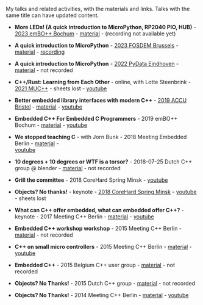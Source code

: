 My talks and related activities, with the materials and links.
Talks with the same title can have updated content.

* **More LEDs! (A quick introduction to MicroPython, RP2040 PIO, HUB)** -
  [2023 emBO++ Bochum](https://embo.io/) -
  [material](./2023-03-23-embo-bochum-more-leds) -
  (recording not available yet)

* **A quick introduction to MicroPython** -
  [2023 FOSDEM Brussels](https://fosdem.org/2023/schedule/event/python_micropython_intro/) -
  [material](./2023-02-05-fosdem--a-quick-introduction-to-micropython) -
  [recording](https://fosdem.org/2023/schedule/event/python_micropython_intro/)

* **A quick introduction to MicroPython** -
  [2022 PyData Eindhoven](https://www.meetup.com/pydata-eindhoven/events/288643458) -
  [material](./2022-11-25-pydata-eindhoven--a-quick-introduction-to-micropython) -
  not recorded
  
* **C++/Rust: Learning from Each Other** -
  online, with Lotte Steenbrink -
  [2021 MUC++](https://www.meetup.com/mucplusplus/events/281231257/) -
  sheets lost -
  [youtube](https://www.youtube.com/watch?v=0SHkxoCWfXU)
  
* **Better embedded library interfaces with modern C++** -
  [2019 ACCU Bristol](https://accu.org/video/spring-2019-day-2/ooijen/) -
  [material](./2019-accu--embedded-interfacing-with-cpp) - 
  [youtube](https://www.youtube.com/watch?v=ArRuPzN7JXs) 
   
* **Embedded C++ For Embedded C Programmers** -
  2019 emBO++ Bochum -
  [material](./2019-embo-bochum--embedded-cpp-for-embedded-c-programmers) -
  [youtube](https://youtube.com/watch?v=jbeyQe6RVo8)
  
* **We stopped teaching C** -
  with Jorn Bunk -
  2018 Meeting Embedded Berlin -
  [material](./2018-meeting-embedded-berlin--we-stopped-teaching-c) -  
  [youtube](https://www.youtube.com/watch?v=VZUTJ2UNXxI)
   
* **10 degrees + 10 degrees or WTF is a torsor?** -
   2018-07-25 Dutch C++ group @ blender -
   [material](./2019-07-25-dutch-cpp-group--10-degrees-plus-10-degrees) -
   not recorded
   
* **Grill the committee** -
  2018 CoreHard Spring Minsk -
  [youtube](https://www.youtube.com/watch?v=OY_mS2e4XTk)
   
* **Objects? No thanks!** -
  keynote -
  [2018 CoreHard Spring Minsk](https://corehard.io/reports/2018-spring/oijen/190) -
  [youtube](https://www.youtube.com/watch?v=GcfqHT4RtWc) -
  sheets lost
   
* **What can C++ offer embedded, what can embedded offer C++?** -
  keynote -
  2017 Meeting C++ Berlin -
  [material](./2017-meeting-cpp-berlin--embedded-and-cpp) -
  [youtube](https://www.youtube.com/watch?v=mNPfsUZb3vs)
   
* **Embedded C++ workshop workshop** -
  2015 Meeting C++ Berlin -
  [material](./2015-meeting-cpp-berlin--embedded-cpp-workshop) -
  not recorded
  
* **C++ on small micro controllers** -
  2015 Meeting C++ Berlin -
  [material](./2015-meeting-cpp-berlin-talk--cpp-on-small-microcontrollers) -
  [youtube](https://www.youtube.com/watch?v=07d5g7Ykgas)   
  
* **Embedded C++** -
   2015 Belgium C++ user group -
   [material](./2015-belgium-cpp-user-group--embedded-cpp) -
   not recorded
  
* **Objects? No Thanks!** -
  2015 Dutch C++ group -
  [material](./2015-09-dutch-cpp-group--objects-no-thanks) -
  not recorded
  
* **Objects? No Thanks!** -
  2014 Meeting C++ Berlin -
  [material](./2014-meeting-cpp-berlin--objects-no-thanks) -
  [youtube](https://www.youtube.com/watch?v=k8sRQMx2qUw)
  


